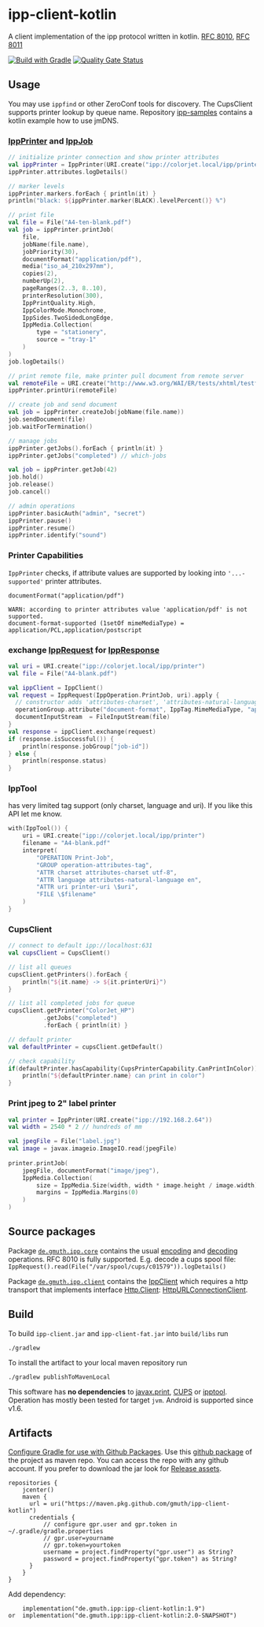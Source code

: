 # ipp-client-kotlin

A client implementation of the ipp protocol written in kotlin.
[RFC 8010](https://tools.ietf.org/html/rfc8010),
[RFC 8011](https://tools.ietf.org/html/rfc8011)

[![Build with Gradle](https://github.com/gmuth/ipp-client-kotlin/workflows/Build/badge.svg)](https://github.com/gmuth/ipp-client-kotlin/actions?query=workflow%3ABuild)
[![Quality Gate Status](https://sonarcloud.io/api/project_badges/measure?project=gmuth_ipp-client-kotlin&metric=alert_status)](https://sonarcloud.io/dashboard?id=gmuth_ipp-client-kotlin)
## Usage

You may use ```ippfind``` or other ZeroConf tools for discovery.
The CupsClient supports printer lookup by queue name.
Repository [ipp-samples](https://github.com/gmuth/ipp-samples) contains a kotlin example how to use jmDNS.

### [IppPrinter](https://github.com/gmuth/ipp-client-kotlin/blob/master/src/main/kotlin/de/gmuth/ipp/client/IppPrinter.kt) and [IppJob](https://github.com/gmuth/ipp-client-kotlin/blob/master/src/main/kotlin/de/gmuth/ipp/client/IppJob.kt)
```kotlin
// initialize printer connection and show printer attributes
val ippPrinter = IppPrinter(URI.create("ipp://colorjet.local/ipp/printer"))
ippPrinter.attributes.logDetails()

// marker levels
ippPrinter.markers.forEach { println(it) }
println("black: ${ippPrinter.marker(BLACK).levelPercent()} %")

// print file
val file = File("A4-ten-blank.pdf")
val job = ippPrinter.printJob(
    file,
    jobName(file.name),
    jobPriority(30),
    documentFormat("application/pdf"),
    media("iso_a4_210x297mm"),
    copies(2),
    numberUp(2),
    pageRanges(2..3, 8..10),
    printerResolution(300),
    IppPrintQuality.High,
    IppColorMode.Monochrome,
    IppSides.TwoSidedLongEdge,
    IppMedia.Collection(
        type = "stationery",
        source = "tray-1"
    )
)
job.logDetails()

// print remote file, make printer pull document from remote server
val remoteFile = URI.create("http://www.w3.org/WAI/ER/tests/xhtml/testfiles/resources/pdf/dummy.pdf")
ippPrinter.printUri(remoteFile)

// create job and send document
val job = ippPrinter.createJob(jobName(file.name))
job.sendDocument(file)
job.waitForTermination()

// manage jobs
ippPrinter.getJobs().forEach { println(it) }
ippPrinter.getJobs("completed") // which-jobs

val job = ippPrinter.getJob(42)
job.hold()
job.release()
job.cancel()

// admin operations
ippPrinter.basicAuth("admin", "secret")
ippPrinter.pause()
ippPrinter.resume()
ippPrinter.identify("sound")
```
### Printer Capabilities

`IppPrinter` checks, if attribute values are supported by looking into `'...-supported'` printer attributes.
```
documentFormat("application/pdf")

WARN: according to printer attributes value 'application/pdf' is not supported.
document-format-supported (1setOf mimeMediaType) = application/PCL,application/postscript
```

### exchange [IppRequest](https://github.com/gmuth/ipp-client-kotlin/blob/master/src/main/kotlin/de/gmuth/ipp/core/IppRequest.kt) for [IppResponse](https://github.com/gmuth/ipp-client-kotlin/blob/master/src/main/kotlin/de/gmuth/ipp/core/IppResponse.kt)

```kotlin
val uri = URI.create("ipp://colorjet.local/ipp/printer")
val file = File("A4-blank.pdf")

val ippClient = IppClient()
val request = IppRequest(IppOperation.PrintJob, uri).apply {
  // constructor adds 'attributes-charset', 'attributes-natural-language' and 'printer-uri'
  operationGroup.attribute("document-format", IppTag.MimeMediaType, "application/pdf")
  documentInputStream  = FileInputStream(file)
}
val response = ippClient.exchange(request)
if (response.isSuccessful()) {
    println(response.jobGroup["job-id"])
} else {
    println(response.status)
}
```    
### IppTool

has very limited tag support (only charset, language and uri). If you like this API let me know.
```kotlin
with(IppTool()) {
    uri = URI.create("ipp://colorjet.local/ipp/printer")
    filename = "A4-blank.pdf"
    interpret(
        "OPERATION Print-Job",
        "GROUP operation-attributes-tag",
        "ATTR charset attributes-charset utf-8",
        "ATTR language attributes-natural-language en",
        "ATTR uri printer-uri \$uri",
        "FILE \$filename"
    )
}
```

### CupsClient

```kotlin
// connect to default ipp://localhost:631
val cupsClient = CupsClient()

// list all queues
cupsClient.getPrinters().forEach { 
    println("${it.name} -> ${it.printerUri}")
}

// list all completed jobs for queue
cupsClient.getPrinter("ColorJet_HP")
          .getJobs("completed")
          .forEach { println(it) }

// default printer
val defaultPrinter = cupsClient.getDefault()

// check capability
if(defaultPrinter.hasCapability(CupsPrinterCapability.CanPrintInColor)) {
    println("${defaultPrinter.name} can print in color")
}
```

### Print jpeg to 2" label printer

```kotlin
val printer = IppPrinter(URI.create("ipp://192.168.2.64"))
val width = 2540 * 2 // hundreds of mm

val jpegFile = File("label.jpg")
val image = javax.imageio.ImageIO.read(jpegFile)
            
printer.printJob(
    jpegFile, documentFormat("image/jpeg"),
    IppMedia.Collection(
        size = IppMedia.Size(width, width * image.height / image.width),
        margins = IppMedia.Margins(0)
    )
)
```
                
## Source packages

Package
[`de.gmuth.ipp.core`](https://github.com/gmuth/ipp-client-kotlin/tree/master/src/main/kotlin/de/gmuth/ipp/core)
contains the usual
[encoding](https://github.com/gmuth/ipp-client-kotlin/blob/master/src/main/kotlin/de/gmuth/ipp/core/IppOutputStream.kt)
and
[decoding](https://github.com/gmuth/ipp-client-kotlin/blob/master/src/main/kotlin/de/gmuth/ipp/core/IppInputStream.kt)
operations. RFC 8010 is fully supported.
E.g. decode a cups spool file: 
`IppRequest().read(File("/var/spool/cups/c01579")).logDetails()`

Package
[`de.gmuth.ipp.client`](https://github.com/gmuth/ipp-client-kotlin/tree/master/src/main/kotlin/de/gmuth/ipp/client)
contains the
[IppClient](https://github.com/gmuth/ipp-client-kotlin/blob/master/src/main/kotlin/de/gmuth/ipp/client/IppClient.kt)
which requires a http transport that implements interface
[Http.Client](https://github.com/gmuth/ipp-client-kotlin/blob/master/src/main/kotlin/de/gmuth/http/Http.kt):
[HttpURLConnectionClient](https://github.com/gmuth/ipp-client-kotlin/blob/master/src/main/kotlin/de/gmuth/http/HttpURLConnectionClient.kt).

## Build

To build `ipp-client.jar` and `ipp-client-fat.jar` into `build/libs` run

    ./gradlew

To install the artifact to your local maven repository run

    ./gradlew publishToMavenLocal

This software has **no dependencies** to
[javax.print](https://docs.oracle.com/javase/7/docs/technotes/guides/jps/),
[CUPS](https://www.cups.org) or
[ipptool](https://www.cups.org/doc/man-ipptool.html).
Operation has mostly been tested for target `jvm`. Android is supported since v1.6.

## Artifacts

[Configure Gradle for use with Github Packages](https://docs.github.com/en/packages/using-github-packages-with-your-projects-ecosystem/configuring-gradle-for-use-with-github-packages).
Use this [github package](https://github.com/gmuth/ipp-client-kotlin/packages/214725/versions) of the project as maven repo.
You can access the repo with any github account. If you prefer to download the jar look for [Release assets](https://github.com/gmuth/ipp-client-kotlin/releases).

```
repositories {
    jcenter()
    maven {
      url = uri("https://maven.pkg.github.com/gmuth/ipp-client-kotlin")
      credentials {
          // configure gpr.user and gpr.token in ~/.gradle/gradle.properties
          // gpr.user=yourname
          // gpr.token=yourtoken
          username = project.findProperty("gpr.user") as String?
          password = project.findProperty("gpr.token") as String?
      }
    }
}
```

Add dependency:

```
    implementation("de.gmuth.ipp:ipp-client-kotlin:1.9")
or  implementation("de.gmuth.ipp:ipp-client-kotlin:2.0-SNAPSHOT")
```

